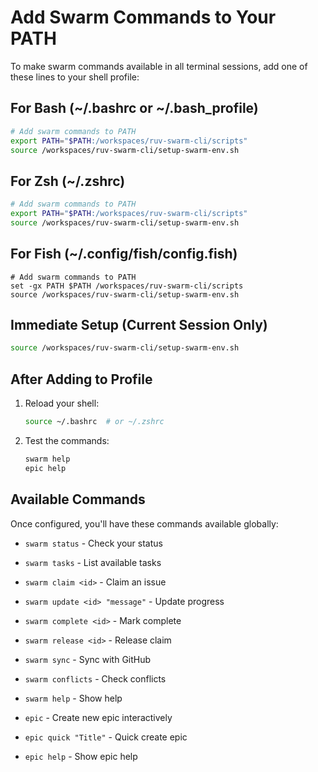 # Add Swarm Commands to Your PATH

To make swarm commands available in all terminal sessions, add one of these lines to your shell profile:

## For Bash (~/.bashrc or ~/.bash_profile)

```bash
# Add swarm commands to PATH
export PATH="$PATH:/workspaces/ruv-swarm-cli/scripts"
source /workspaces/ruv-swarm-cli/setup-swarm-env.sh
```

## For Zsh (~/.zshrc)

```zsh
# Add swarm commands to PATH
export PATH="$PATH:/workspaces/ruv-swarm-cli/scripts"
source /workspaces/ruv-swarm-cli/setup-swarm-env.sh
```

## For Fish (~/.config/fish/config.fish)

```fish
# Add swarm commands to PATH
set -gx PATH $PATH /workspaces/ruv-swarm-cli/scripts
source /workspaces/ruv-swarm-cli/setup-swarm-env.sh
```

## Immediate Setup (Current Session Only)

```bash
source /workspaces/ruv-swarm-cli/setup-swarm-env.sh
```

## After Adding to Profile

1. Reload your shell:
   ```bash
   source ~/.bashrc  # or ~/.zshrc
   ```

2. Test the commands:
   ```bash
   swarm help
   epic help
   ```

## Available Commands

Once configured, you'll have these commands available globally:

- `swarm status` - Check your status
- `swarm tasks` - List available tasks  
- `swarm claim <id>` - Claim an issue
- `swarm update <id> "message"` - Update progress
- `swarm complete <id>` - Mark complete
- `swarm release <id>` - Release claim
- `swarm sync` - Sync with GitHub
- `swarm conflicts` - Check conflicts
- `swarm help` - Show help

- `epic` - Create new epic interactively
- `epic quick "Title"` - Quick create epic
- `epic help` - Show epic help